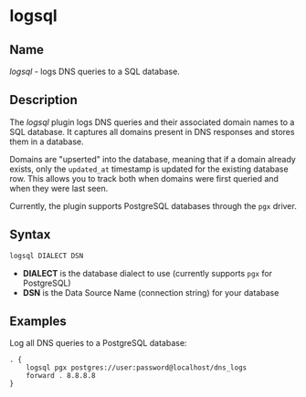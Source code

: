 # logsql

## Name

*logsql* - logs DNS queries to a SQL database.

## Description

The *logsql* plugin logs DNS queries and their associated domain names to a SQL database. It captures all
domains present in DNS responses and stores them in a database.

Domains are "upserted" into the database, meaning that if a domain already exists, only the `updated_at`
timestamp is updated for the existing database row. This allows you to track both when domains were first
queried and when they were last seen.

Currently, the plugin supports PostgreSQL databases through the `pgx` driver.

## Syntax

```txt
logsql DIALECT DSN
```

- **DIALECT** is the database dialect to use (currently supports `pgx` for PostgreSQL)
- **DSN** is the Data Source Name (connection string) for your database

## Examples

Log all DNS queries to a PostgreSQL database:

```corefile
. {
    logsql pgx postgres://user:password@localhost/dns_logs
    forward . 8.8.8.8
}
```
